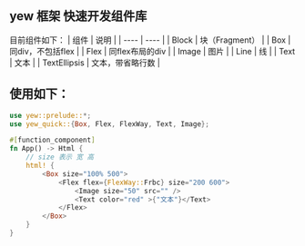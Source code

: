 
## yew 框架 快速开发组件库

目前组件如下：
|  组件              | 说明  |
|  ----             | ----  |
| Block             | 块（Fragment） |
| Box               | 同div，不包括flex |
| Flex              | 同flex布局的div |
| Image             | 图片 |
| Line              | 线   |
| Text              | 文本 |
| TextEllipsis      | 文本，带省略行数 |


## 使用如下：
```rust
use yew::prelude::*;
use yew_quick::{Box, Flex, FlexWay, Text, Image};

#[function_component]
fn App() -> Html {
    // size 表示 宽 高
    html! {
        <Box size="100% 500">
            <Flex flex={FlexWay::Frbc} size="200 600">
                <Image size="50" src="" />
                <Text color="red" >{"文本"}</Text>
            </Flex>
        </Box>
    }
}
```
